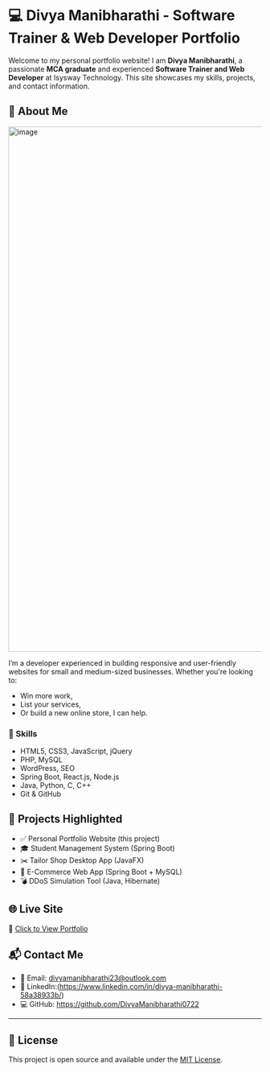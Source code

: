 # 💻 Divya Manibharathi - Software Trainer & Web Developer Portfolio
Welcome to my personal portfolio website! I am **Divya Manibharathi**, a passionate **MCA graduate** and experienced **Software Trainer and Web Developer** at Isysway Technology. This site showcases my skills, projects, and contact information.
## 🚀 About Me
<img width="2880" height="1044" alt="image" src="https://github.com/user-attachments/assets/fe3f692b-5b21-4d94-9fad-2b50974156b9" />

I’m a developer experienced in building responsive and user-friendly websites for small and medium-sized businesses. Whether you're looking to:
- Win more work,
- List your services,
- Or build a new online store,
I can help.
### 🔧 Skills
- HTML5, CSS3, JavaScript, jQuery
- PHP, MySQL
- WordPress, SEO
- Spring Boot, React.js, Node.js
- Java, Python, C, C++
- Git & GitHub
## 💼 Projects Highlighted
- ✅ Personal Portfolio Website (this project)
- 🎓 Student Management System (Spring Boot)
- ✂️ Tailor Shop Desktop App (JavaFX)
- 🛒 E-Commerce Web App (Spring Boot + MySQL)
- 💣 DDoS Simulation Tool (Java, Hibernate)

## 🌐 Live Site
🔗 [Click to View Portfolio](https://<your-username>.github.io/<repo-name>/)
## 📬 Contact Me
- 📧 Email: divyamanibharathi23@outlook.com
- 🔗 LinkedIn:(https://www.linkedin.com/in/divya-manibharathi-58a38933b/)
- 💻 GitHub: https://github.com/DivyaManibharathi0722

---

## 📌 License
This project is open source and available under the [MIT License](LICENSE).
